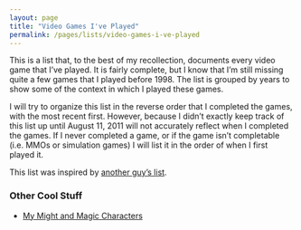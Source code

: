 ```yaml
---
layout: page
title: "Video Games I've Played"
permalink: /pages/lists/video-games-i-ve-played
---
```

This is a list that, to the best of my recollection, documents every video game that I’ve played. It is fairly complete, but I know that I’m still missing quite a few games that I played before 1998. The list is grouped by years to show some of the context in which I played these games.

I will try to organize this list in the reverse order that I completed the games, with the most recent first. However, because I didn’t exactly keep track of this list up until August 11, 2011 will not accurately reflect when I completed the games. If I never completed a game, or if the game isn’t completable (i.e. MMOs or simulation games) I will list it in the order of when I first played it.

This list was inspired by [another guy’s list](http://kentie.net/indices/2.htm).

<ge-gameslist datapath="{{ '/assets/db/glist.json' | relative_url }}"></ge-gameslist>

<h3 class="wp-block-heading">Other Cool Stuff</h3>
<ul class="wp-block-list">
<li><a href="{{ '/pages/my-might-and-magic-characters' | relative_url }}">My Might and Magic Characters</a></li>
</ul>

